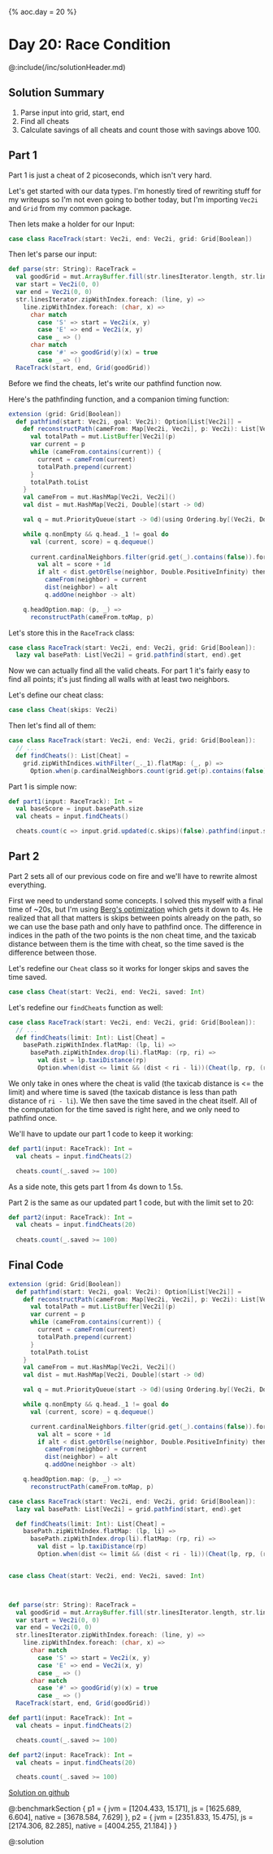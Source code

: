 {%
aoc.day = 20
%}
# Day 20: Race Condition

@:include(/inc/solutionHeader.md)

## Solution Summary

1. Parse input into grid, start, end
2. Find all cheats
3. Calculate savings of all cheats and count those with savings above 100.

## Part 1

Part 1 is just a cheat of 2 picoseconds, which isn't very hard.


Let's get started with our data types. I'm honestly tired of rewriting stuff for my writeups so I'm not even going to bother today,
but I'm importing `Vec2i` and `Grid` from my common package.

Then lets make a holder for our Input:

```scala
case class RaceTrack(start: Vec2i, end: Vec2i, grid: Grid[Boolean])
```

Then let's parse our input:

```scala
def parse(str: String): RaceTrack =
  val goodGrid = mut.ArrayBuffer.fill(str.linesIterator.length, str.linesIterator.next().length)(false)
  var start = Vec2i(0, 0)
  var end = Vec2i(0, 0)
  str.linesIterator.zipWithIndex.foreach: (line, y) =>
    line.zipWithIndex.foreach: (char, x) =>
      char match
        case 'S' => start = Vec2i(x, y)
        case 'E' => end = Vec2i(x, y)
        case _ => ()
      char match
        case '#' => goodGrid(y)(x) = true
        case _ => ()
  RaceTrack(start, end, Grid(goodGrid))
```

Before we find the cheats, let's write our pathfind function now.

Here's the pathfinding function, and a companion timing function:

```scala
extension (grid: Grid[Boolean])
  def pathfind(start: Vec2i, goal: Vec2i): Option[List[Vec2i]] =
    def reconstructPath(cameFrom: Map[Vec2i, Vec2i], p: Vec2i): List[Vec2i] = {
      val totalPath = mut.ListBuffer[Vec2i](p)
      var current = p
      while (cameFrom.contains(current)) {
        current = cameFrom(current)
        totalPath.prepend(current)
      }
      totalPath.toList
    }
    val cameFrom = mut.HashMap[Vec2i, Vec2i]()
    val dist = mut.HashMap[Vec2i, Double](start -> 0d)

    val q = mut.PriorityQueue(start -> 0d)(using Ordering.by[(Vec2i, Double), Double](_._2).reverse)

    while q.nonEmpty && q.head._1 != goal do
      val (current, score) = q.dequeue()
      
      current.cardinalNeighbors.filter(grid.get(_).contains(false)).foreach: neighbor =>
        val alt = score + 1d
        if alt < dist.getOrElse(neighbor, Double.PositiveInfinity) then
          cameFrom(neighbor) = current
          dist(neighbor) = alt
          q.addOne(neighbor -> alt)

    q.headOption.map: (p, _) =>
      reconstructPath(cameFrom.toMap, p)
```

Let's store this in the `RaceTrack` class:

```scala
case class RaceTrack(start: Vec2i, end: Vec2i, grid: Grid[Boolean]):
  lazy val basePath: List[Vec2i] = grid.pathfind(start, end).get
```

Now we can actually find all the valid cheats. For part 1 it's fairly easy to find all points; it's just finding all walls with at least two neighbors.


Let's define our cheat class:

```scala
case class Cheat(skips: Vec2i)
```

Then let's find all of them:
```scala
case class RaceTrack(start: Vec2i, end: Vec2i, grid: Grid[Boolean]):
  // ...
  def findCheats(): List[Cheat] =
    grid.zipWithIndices.withFilter(_._1).flatMap: (_, p) =>
      Option.when(p.cardinalNeighbors.count(grid.get(p).contains(false)) >= 2)(Cheat(p))
```


Part 1 is simple now:

```scala
def part1(input: RaceTrack): Int =
  val baseScore = input.basePath.size
  val cheats = input.findCheats()

  cheats.count(c => input.grid.updated(c.skips)(false).pathfind(input.start, input.end).get.size >= 100)
```

## Part 2


Part 2 sets all of our previous code on fire and we'll have to rewrite almost everything.

First we need to understand some concepts. I solved this myself with a final time of ~20s, but I'm using
[Berg's optimization](https://gitlab.com/matthew.smedberg/advent-of-code-2024/-/blob/main/dec-20/src/main/scala/advent2024/dec20/Dec20.scala)
which gets it down to 4s. He realized that all that matters is skips between points already on the path, so we can use the base path and only have to
pathfind once. The difference in indices in the path of the two points is the non cheat time, and the taxicab distance between them is the
time with cheat, so the time saved is the difference between those.

Let's redefine our `Cheat` class so it works for longer skips and saves the time saved.
```scala
case class Cheat(start: Vec2i, end: Vec2i, saved: Int)
```

Let's redefine our `findCheats` function as well:

```scala
case class RaceTrack(start: Vec2i, end: Vec2i, grid: Grid[Boolean]):
  // ...
  def findCheats(limit: Int): List[Cheat] =
    basePath.zipWithIndex.flatMap: (lp, li) =>
      basePath.zipWithIndex.drop(li).flatMap: (rp, ri) =>
        val dist = lp.taxiDistance(rp)
        Option.when(dist <= limit && (dist < ri - li))(Cheat(lp, rp, (ri - li) - dist))
```

We only take in ones where the cheat is valid (the taxicab distance is <= the limit) and where time is saved 
(the taxicab distance is less than path distance of `ri - li`). We then save the time saved in the cheat itself. All of the computation
for the time saved is right here, and we only need to pathfind once.

We'll have to update our part 1 code to keep it working:
```scala
def part1(input: RaceTrack): Int =
  val cheats = input.findCheats(2)

  cheats.count(_.saved >= 100)
```

As a side note, this gets part 1 from 4s down to 1.5s.

Part 2 is the same as our updated part 1 code, but with the limit set to 20:
```scala
def part2(input: RaceTrack): Int =
  val cheats = input.findCheats(20)
 
  cheats.count(_.saved >= 100)
```

## Final Code

```scala
extension (grid: Grid[Boolean])
  def pathfind(start: Vec2i, goal: Vec2i): Option[List[Vec2i]] =
    def reconstructPath(cameFrom: Map[Vec2i, Vec2i], p: Vec2i): List[Vec2i] = {
      val totalPath = mut.ListBuffer[Vec2i](p)
      var current = p
      while (cameFrom.contains(current)) {
        current = cameFrom(current)
        totalPath.prepend(current)
      }
      totalPath.toList
    }
    val cameFrom = mut.HashMap[Vec2i, Vec2i]()
    val dist = mut.HashMap[Vec2i, Double](start -> 0d)

    val q = mut.PriorityQueue(start -> 0d)(using Ordering.by[(Vec2i, Double), Double](_._2).reverse)

    while q.nonEmpty && q.head._1 != goal do
      val (current, score) = q.dequeue()

      current.cardinalNeighbors.filter(grid.get(_).contains(false)).foreach: neighbor =>
        val alt = score + 1d
        if alt < dist.getOrElse(neighbor, Double.PositiveInfinity) then
          cameFrom(neighbor) = current
          dist(neighbor) = alt
          q.addOne(neighbor -> alt)

    q.headOption.map: (p, _) =>
      reconstructPath(cameFrom.toMap, p)

case class RaceTrack(start: Vec2i, end: Vec2i, grid: Grid[Boolean]):
  lazy val basePath: List[Vec2i] = grid.pathfind(start, end).get

  def findCheats(limit: Int): List[Cheat] =
    basePath.zipWithIndex.flatMap: (lp, li) =>
      basePath.zipWithIndex.drop(li).flatMap: (rp, ri) =>
        val dist = lp.taxiDistance(rp)
        Option.when(dist <= limit && (dist < ri - li))(Cheat(lp, rp, (ri - li) - dist))


case class Cheat(start: Vec2i, end: Vec2i, saved: Int)



def parse(str: String): RaceTrack =
  val goodGrid = mut.ArrayBuffer.fill(str.linesIterator.length, str.linesIterator.next().length)(false)
  var start = Vec2i(0, 0)
  var end = Vec2i(0, 0)
  str.linesIterator.zipWithIndex.foreach: (line, y) =>
    line.zipWithIndex.foreach: (char, x) =>
      char match
        case 'S' => start = Vec2i(x, y)
        case 'E' => end = Vec2i(x, y)
        case _ => ()
      char match
        case '#' => goodGrid(y)(x) = true
        case _ => ()
  RaceTrack(start, end, Grid(goodGrid))

def part1(input: RaceTrack): Int =
  val cheats = input.findCheats(2)

  cheats.count(_.saved >= 100)

def part2(input: RaceTrack): Int =
  val cheats = input.findCheats(20)

  cheats.count(_.saved >= 100)
```

[Solution on github](https://github.com/TheDrawingCoder-Gamer/adventofcode2024/tree/e163baeaedcd90732b5e19f578a2faadeb1ef872/src/main/scala/Day20.scala)

@:benchmarkSection {
    p1 = {
        jvm = [1204.433, 15.171],
        js = [1625.689, 6.604],
        native = [3678.584, 7.629]
    },
    p2 = {
        jvm = [2351.833, 15.475],
        js = [2174.306, 82.285],
        native = [4004.255, 21.184]
    }
}

@:solution